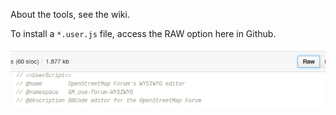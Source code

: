 About the tools, see the wiki.

To install a `*.user.js` file, access the RAW option here in Github.

![RAW option](to-install-script.png "RAW option")
